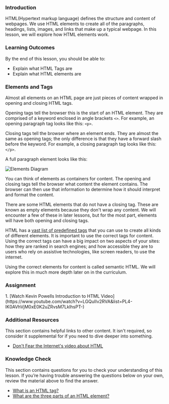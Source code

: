 ### Introduction

HTML(Hypertext markup language) defines the structure and content of webpages. We use HTML elements to create all of the paragraphs, headings, lists, images, and links that make up a typical webpage. In this lesson, we will explore how HTML elements work.

### Learning Outcomes
By the end of this lesson, you should be able to:

- Explain what HTML Tags are
- Explain what HTML elements are

### Elements and Tags

Almost all elements on an HTML page are just pieces of content wrapped in opening and closing HTML tags.

Opening tags tell the browser this is the start of an HTML element. They are comprised of a keyword enclosed in angle brackets `<>`. For example, an opening paragraph tag looks like this: `<p>`.

Closing tags tell the browser where an element ends. They are almost the same as opening tags; the only difference is that they have a forward slash before the keyword. For example, a closing paragraph tag looks like this: `</p>`.

A full paragraph element looks like this:

![Elements Diagram](https://cdn.statically.io/gh/TheOdinProject/curriculum/5e4a39cf0c23dd96f988bbf8197a9370a50dc2c4/html_css/v2/foundations/html-foundations/imgs/element-diagram.png)

You can think of elements as containers for content. The opening and closing tags tell the browser what content the element contains. The browser can then use that information to determine how it should interpret and format the content.

There are some HTML elements that do not have a closing tag. These are known as empty elements because they don't wrap any content. We will encounter a few of these in later lessons, but for the most part, elements will have both opening and closing tags.

HTML has a [vast list of predefined tags](https://developer.mozilla.org/en-US/docs/Web/HTML/Element) that you can use to create all kinds of different elements. It is important to use the correct tags for content. Using the correct tags can have a big impact on two aspects of your sites: how they are ranked in search engines; and how accessible they are to users who rely on assistive technologies, like screen readers, to use the internet.

Using the correct elements for content is called semantic HTML. We will explore this in much more depth later on in the curriculum.

### Assignment
<div class="lesson-content__panel" markdown="1">
  1. [Watch Kevin Powells Introduction to HTML Video](https://www.youtube.com/watch?v=LGQuIIv2RVA&list=PL4-IK0AVhVjM0xE0K2uZRvsM7LkIhsPT-)
</div>

### Additional Resources
This section contains helpful links to other content.  It isn't required, so consider it supplemental for if you need to dive deeper into something.

- [Don't Fear the Internet's video about HTML](http://www.dontfeartheinternet.com/02-html)

### Knowledge Check
This section contains questions for you to check your understanding of this lesson. If you’re having trouble answering the questions below on your own, review the material above to find the answer.

- <a class="knowledge-check-link" href="#elements-and-tags">What is an HTML tag?</a>
- <a class="knowledge-check-link" href="#elements-and-tags">What are the three parts of an HTML element?</a>
